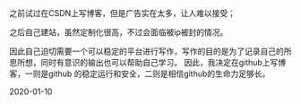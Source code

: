 之前试过在CSDN上写博客，但是广告实在太多，让人难以接受；

之后自己建站，虽然定制化很高，不过会面临被ip被封的情况。

因此自己迫切需要一个可以稳定的平台进行写作，写作的目的是为了记录自己的所思所想，同时有意识的输出也可以帮助自己学习。
因此，我决定在github上写博客，一则是github 的稳定运行和安全，二则是相信github的生命力足够长。

2020-01-10
